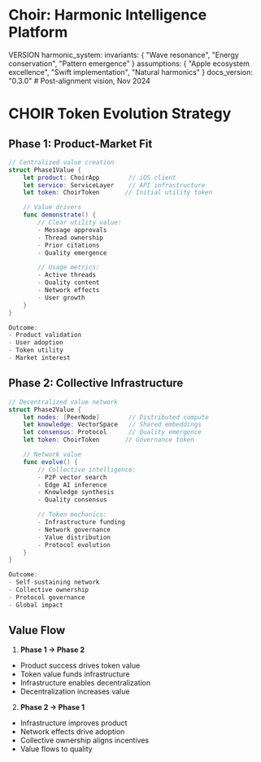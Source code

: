 # Choir: Harmonic Intelligence Platform

VERSION harmonic_system:
invariants: {
"Wave resonance",
"Energy conservation",
"Pattern emergence"
}
assumptions: {
"Apple ecosystem excellence",
"Swift implementation",
"Natural harmonics"
}
docs_version: "0.3.0"  # Post-alignment vision, Nov 2024
# CHOIR Token Evolution Strategy

## Phase 1: Product-Market Fit
```swift
// Centralized value creation
struct Phase1Value {
    let product: ChoirApp        // iOS client
    let service: ServiceLayer    // API infrastructure
    let token: ChoirToken       // Initial utility token

    // Value drivers
    func demonstrate() {
        // Clear utility value:
        - Message approvals
        - Thread ownership
        - Prior citations
        - Quality emergence

        // Usage metrics:
        - Active threads
        - Quality content
        - Network effects
        - User growth
    }
}

Outcome:
- Product validation
- User adoption
- Token utility
- Market interest
```

## Phase 2: Collective Infrastructure
```swift
// Decentralized value network
struct Phase2Value {
    let nodes: [PeerNode]        // Distributed compute
    let knowledge: VectorSpace   // Shared embeddings
    let consensus: Protocol      // Quality emergence
    let token: ChoirToken       // Governance token

    // Network value
    func evolve() {
        // Collective intelligence:
        - P2P vector search
        - Edge AI inference
        - Knowledge synthesis
        - Quality consensus

        // Token mechanics:
        - Infrastructure funding
        - Network governance
        - Value distribution
        - Protocol evolution
    }
}

Outcome:
- Self-sustaining network
- Collective ownership
- Protocol governance
- Global impact
```

## Value Flow
1. **Phase 1 → Phase 2**
- Product success drives token value
- Token value funds infrastructure
- Infrastructure enables decentralization
- Decentralization increases value

2. **Phase 2 → Phase 1**
- Infrastructure improves product
- Network effects drive adoption
- Collective ownership aligns incentives
- Value flows to quality
